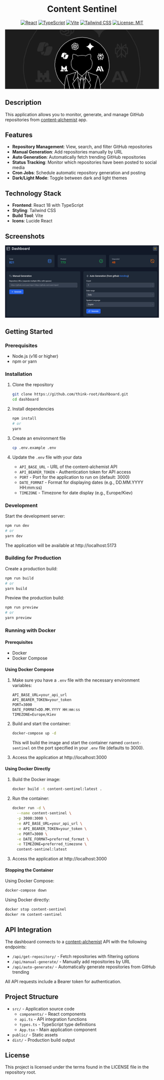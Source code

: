 <h1 align="center">Content Sentinel</h1>

<div align="center">

[![React](https://img.shields.io/badge/React-18.3.1-61DAFB?style=flat-square&logo=react)](https://reactjs.org/)
[![TypeScript](https://img.shields.io/badge/TypeScript-5.5.3-3178C6?style=flat-square&logo=typescript)](https://www.typescriptlang.org/)
[![Vite](https://img.shields.io/badge/Vite-6.2.2-646CFF?style=flat-square&logo=vite)](https://vitejs.dev/)
[![Tailwind CSS](https://img.shields.io/badge/Tailwind_CSS-3.4.17-38B2AC?style=flat-square&logo=tailwind-css)](https://tailwindcss.com/)
[![License: MIT](https://img.shields.io/badge/License-MIT-yellow.svg)](https://opensource.org/licenses/MIT)

<img src="assets/baner.png" alt="baner">

</div>

## Description

This application allows you to monitor, generate, and manage GitHub repositories from [content-alchemist](https://github.com/think-root/content-alchemist) app.

## Features

- **Repository Management**: View, search, and filter GitHub repositories
- **Manual Generation**: Add repositories manually by URL
- **Auto Generation**: Automatically fetch trending GitHub repositories
- **Status Tracking**: Monitor which repositories have been posted to social media
- **Cron Jobs**: Schedule automatic repository generation and posting
- **Dark/Light Mode**: Toggle between dark and light themes

## Technology Stack

- **Frontend**: React 18 with TypeScript
- **Styling**: Tailwind CSS
- **Build Tool**: Vite
- **Icons**: Lucide React

## Screenshots

![alt text](assets/screenshot.png)

## Getting Started

### Prerequisites

- Node.js (v16 or higher)
- npm or yarn

### Installation

1. Clone the repository
   ```bash
   git clone https://github.com/think-root/dashboard.git
   cd dashboard
   ```

2. Install dependencies
   ```bash
   npm install
   # or
   yarn
   ```

3. Create an environment file
   ```bash
   cp .env.example .env
   ```

4. Update the `.env` file with your data
   - `API_BASE_URL` - URL of the content-alchemist API
   - `API_BEARER_TOKEN` - Authentication token for API access
   - `PORT` - Port for the application to run on (default: 3000)
   - `DATE_FORMAT` - Format for displaying dates (e.g., DD.MM.YYYY HH:mm:ss)
   - `TIMEZONE` - Timezone for date display (e.g., Europe/Kiev)

### Development

Start the development server:

```bash
npm run dev
# or
yarn dev
```

The application will be available at http://localhost:5173

### Building for Production

Create a production build:

```bash
npm run build
# or
yarn build
```

Preview the production build:

```bash
npm run preview
# or
yarn preview
```

### Running with Docker

#### Prerequisites

- Docker
- Docker Compose

#### Using Docker Compose

1. Make sure you have a `.env` file with the necessary environment variables:
   ```
   API_BASE_URL=your_api_url
   API_BEARER_TOKEN=your_token
   PORT=3000
   DATE_FORMAT=DD.MM.YYYY HH:mm:ss
   TIMEZONE=Europe/Kiev
   ```

2. Build and start the container:
   ```bash
   docker-compose up -d
   ```

   This will build the image and start the container named `content-sentinel` on the port specified in your `.env` file (defaults to 3000).

3. Access the application at http://localhost:3000

#### Using Docker Directly

1. Build the Docker image:
   ```bash
   docker build -t content-sentinel:latest .
   ```

2. Run the container:
   ```bash
   docker run -d \
     --name content-sentinel \
     -p 3000:3000 \
     -e API_BASE_URL=your_api_url \
     -e API_BEARER_TOKEN=your_token \
     -e PORT=3000 \
     -e DATE_FORMAT=preferred_format \
     -e TIMEZONE=preferred_timezone \
     content-sentinel:latest
   ```

3. Access the application at http://localhost:3000

#### Stopping the Container

Using Docker Compose:
```bash
docker-compose down
```

Using Docker directly:
```bash
docker stop content-sentinel
docker rm content-sentinel
```

## API Integration

The dashboard connects to a [content-alchemist](https://github.com/think-root/content-alchemist) API with the following endpoints:

- `/api/get-repository/` - Fetch repositories with filtering options
- `/api/manual-generate/` - Manually add repositories by URL
- `/api/auto-generate/` - Automatically generate repositories from GitHub trending

All API requests include a Bearer token for authentication.

## Project Structure

- `src/` - Application source code
  - `components/` - React components
  - `api.ts` - API integration functions
  - `types.ts` - TypeScript type definitions
  - `App.tsx` - Main application component
- `public/` - Static assets
- `dist/` - Production build output

## License

This project is licensed under the terms found in the LICENSE file in the repository root.

